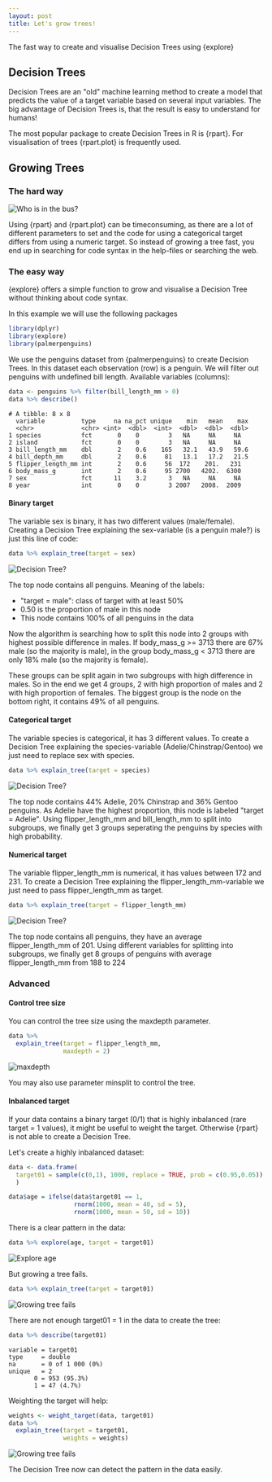 ```yaml
---
layout: post
title: Let's grow trees!
---
```


The fast way to create and visualise Decision Trees using {explore}  

## Decision Trees

Decision Trees are an "old" machine learning method to create a model that predicts the value of a target variable based on several input variables. The big advantage of Decision Trees is, that the result is easy to understand for humans!

The most popular package to create Decision Trees in R is {rpart}. For visualisation of trees {rpart.plot} is frequently used.


## Growing Trees
### The hard way

![Who is in the bus?](../images/trees-thehardway.jpg)

Using {rpart} and {rpart.plot} can be timeconsuming, as there are a lot of different parameters to set and the code for using a categorical target differs from using a numeric target. So instead of growing a tree fast, you end up in searching for code syntax in the help-files or searching the web.

### The easy way

{explore} offers a simple function to grow and visualise a Decision Tree without thinking about code syntax. 

In this example we will use the following packages

```R
library(dplyr)
library(explore)
library(palmerpenguins)
```

We use the penguins dataset from {palmerpenguins} to create Decision Trees. In this dataset each observation (row) is a penguin. We will filter out penguins with undefined bill length. Available variables (columns):

```R
data <- penguins %>% filter(bill_length_mm > 0) 
data %>% describe()
```

```
# A tibble: 8 x 8
  variable          type     na na_pct unique    min   mean    max
  <chr>             <chr> <int>  <dbl>  <int>  <dbl>  <dbl>  <dbl>
1 species           fct       0    0        3   NA     NA     NA  
2 island            fct       0    0        3   NA     NA     NA  
3 bill_length_mm    dbl       2    0.6    165   32.1   43.9   59.6
4 bill_depth_mm     dbl       2    0.6     81   13.1   17.2   21.5
5 flipper_length_mm int       2    0.6     56  172    201.   231  
6 body_mass_g       int       2    0.6     95 2700   4202.  6300  
7 sex               fct      11    3.2      3   NA     NA     NA  
8 year              int       0    0        3 2007   2008.  2009 
```

#### Binary target

The variable sex is binary, it has two different values (male/female).
Creating a Decision Tree explaining the sex-variable (is a penguin male?) is just this line of code:

```R
data %>% explain_tree(target = sex)
```

![Decision Tree?](../images/trees-pinguins-sex.png)

The top node contains all penguins. Meaning of the labels:

* "target = male": class of target with at least 50%
* 0.50 is the proportion of male in this node
* This node contains 100% of all penguins in the data 

Now the algorithm is searching how to split this node into 2 groups with highest possible difference in males. If body_mass_g >= 3713 there are 67% male (so the majority is male), in the group body_mass_g < 3713 there are only 18% male (so the majority is female).

These groups can be split again in two subgroups with high difference in males. So in the end we get 4 groups, 2 with high proportion of males and 2 with high proportion of females. The biggest group is the node on the bottom right, it contains 49% of all penguins.

#### Categorical target

The variable species is categorical, it has 3 different values. To create a Decision Tree explaining the species-variable (Adelie/Chinstrap/Gentoo) we just need to replace sex with species.

```R
data %>% explain_tree(target = species)
```

![Decision Tree?](../images/trees-penguins-species.png)

The top node contains 44% Adelie, 20% Chinstrap and 36% Gentoo penguins. As Adelie have the highest proportion, this node is labeled "target = Adelie". Using flipper_length_mm and bill_length_mm to split into subgroups, we finally get 3 groups seperating the penguins by species with high probability.

#### Numerical target

The variable flipper_length_mm is numerical, it has values between 172 and 231. To create a Decision Tree explaining the flipper_length_mm-variable we just need to pass flipper_length_mm as target.

```R
data %>% explain_tree(target = flipper_length_mm)
```

![Decision Tree?](../images/trees-penguins-flipper.png)

The top node contains all penguins, they have an average flipper_length_mm of 201. Using different variables for splitting into subgroups, we finally get 8 groups of penguins with average flipper_length_mm from 188 to 224

### Advanced

#### Control tree size

You can control the tree size using the maxdepth parameter.

```R
data %>% 
  explain_tree(target = flipper_length_mm,
               maxdepth = 2)
```

![maxdepth](../images/trees-penguins-maxdepth.png)

You may also use parameter minsplit to control the tree.

#### Inbalanced target

If your data contains a binary target (0/1) that is highly inbalanced (rare target = 1 values), it might be useful to weight the target. Otherwise {rpart} is not able to create a Decision Tree.

Let's create a highly inbalanced dataset:

```R
data <- data.frame(
  target01 = sample(c(0,1), 1000, replace = TRUE, prob = c(0.95,0.05))
  )

data$age = ifelse(data$target01 == 1,
                  rnorm(1000, mean = 40, sd = 5),
                  rnorm(1000, mean = 50, sd = 10))
```

There is a clear pattern in the data:

```R
data %>% explore(age, target = target01)
```

![Explore age](../images/trees-inbalanced-age.png)

But growing a tree fails.

```R
data %>% explain_tree(target = target01)
```

![Growing tree fails](../images/trees-inbalanced-cantgrow.png)

There are not enough target01 = 1 in the data to create the tree:

```R
data %>% describe(target01)
```

```
variable = target01
type     = double
na       = 0 of 1 000 (0%)
unique   = 2
       0 = 953 (95.3%)
       1 = 47 (4.7%)
```

Weighting the target will help:

```R
weights <- weight_target(data, target01)
data %>% 
  explain_tree(target = target01, 
               weights = weights)
```

![Growing tree fails](../images/trees-inbalanced-weighted.png)

The Decision Tree now can detect the pattern in the data easily.
